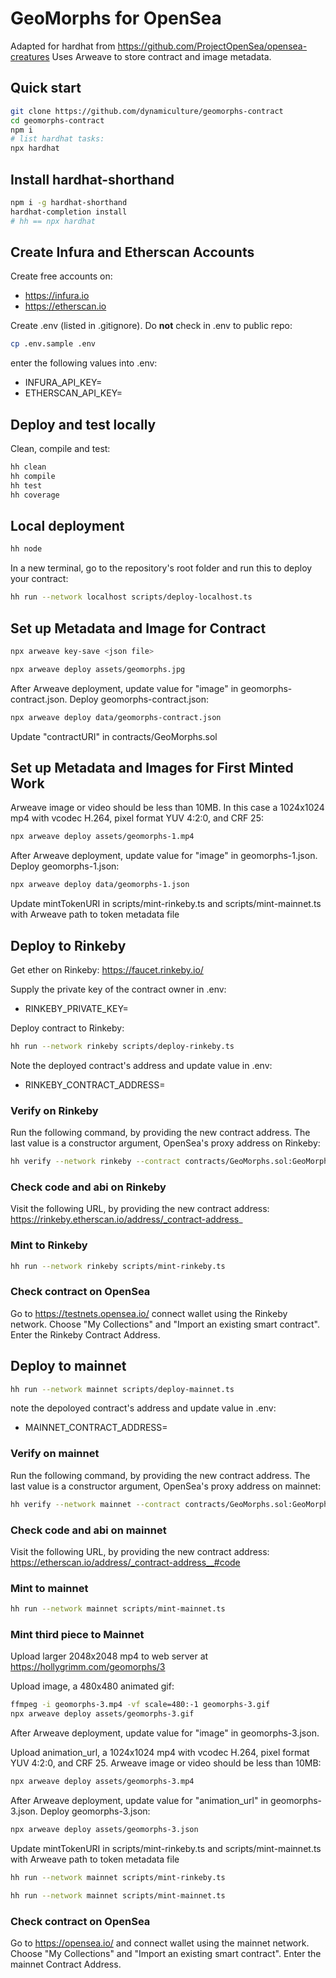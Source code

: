 # GeoMorphs for OpenSea

Adapted for hardhat from https://github.com/ProjectOpenSea/opensea-creatures Uses Arweave to store contract and image metadata.

## Quick start

```sh
git clone https://github.com/dynamiculture/geomorphs-contract
cd geomorphs-contract
npm i
# list hardhat tasks:
npx hardhat
```
## Install hardhat-shorthand
```sh
npm i -g hardhat-shorthand
hardhat-completion install
# hh == npx hardhat
```
## Create Infura and Etherscan Accounts
Create free accounts on:
* https://infura.io
* https://etherscan.io

Create .env (listed in .gitignore). Do **not** check in .env to public repo:
```sh
cp .env.sample .env
```
enter the following values into .env:
* INFURA_API_KEY=
* ETHERSCAN_API_KEY=

## Deploy and test locally

Clean, compile and test:
```sh
hh clean
hh compile
hh test
hh coverage
```
## Local deployment
```sh
hh node
```
In a new terminal, go to the repository's root folder and run this to
deploy your contract:

```sh
hh run --network localhost scripts/deploy-localhost.ts
```

## Set up Metadata and Image for Contract
```sh
npx arweave key-save <json file>

npx arweave deploy assets/geomorphs.jpg
```

After Arweave deployment, update value for "image" in geomorphs-contract.json. Deploy geomorphs-contract.json:
```sh
npx arweave deploy data/geomorphs-contract.json
```

Update "contractURI" in contracts/GeoMorphs.sol

## Set up Metadata and Images for First Minted Work
Arweave image or video should be less than 10MB. In this case a 1024x1024 mp4 with vcodec H.264, pixel format YUV 4:2:0, and CRF 25:
```sh
npx arweave deploy assets/geomorphs-1.mp4
```

After Arweave deployment, update value for "image" in geomorphs-1.json. Deploy geomorphs-1.json:
```sh
npx arweave deploy data/geomorphs-1.json
```

Update mintTokenURI in scripts/mint-rinkeby.ts and scripts/mint-mainnet.ts with Arweave path to token metadata file

## Deploy to Rinkeby
Get ether on Rinkeby:
https://faucet.rinkeby.io/

Supply the private key of the contract owner in .env:
* RINKEBY_PRIVATE_KEY=

Deploy contract to Rinkeby:
```sh
hh run --network rinkeby scripts/deploy-rinkeby.ts
```
Note the deployed contract's address and update value in .env:
* RINKEBY_CONTRACT_ADDRESS=

### Verify on Rinkeby
Run the following command, by providing the new contract address. The last value is a constructor argument, OpenSea's proxy address on Rinkeby:
```sh
hh verify --network rinkeby --contract contracts/GeoMorphs.sol:GeoMorphs <contract-address> 0xf57b2c51ded3a29e6891aba85459d600256cf317
```
### Check code and abi on Rinkeby
Visit the following URL, by providing the new contract address:
https://rinkeby.etherscan.io/address/_contract-address_

### Mint to Rinkeby
```sh
hh run --network rinkeby scripts/mint-rinkeby.ts
```

### Check contract on OpenSea
Go to https://testnets.opensea.io/ connect wallet using the Rinkeby network. Choose "My Collections" and "Import an existing smart contract". Enter the Rinkeby Contract Address.

## Deploy to mainnet
```sh
hh run --network mainnet scripts/deploy-mainnet.ts
```

note the depoloyed contract's address and update value in .env:
* MAINNET_CONTRACT_ADDRESS=

### Verify on mainnet
Run the following command, by providing the new contract address. The last value is a constructor argument, OpenSea's proxy address on mainnet:
```sh
hh verify --network mainnet --contract contracts/GeoMorphs.sol:GeoMorphs <contract-address> 0xa5409ec958c83c3f309868babaca7c86dcb077c1
```
### Check code and abi on mainnet
Visit the following URL, by providing the new contract address:
https://etherscan.io/address/_contract-address__#code

### Mint to mainnet
```sh
hh run --network mainnet scripts/mint-mainnet.ts
```

### Mint third piece to Mainnet
Upload larger 2048x2048 mp4 to web server at https://hollygrimm.com/geomorphs/3

Upload image, a 480x480 animated gif:
```sh
ffmpeg -i geomorphs-3.mp4 -vf scale=480:-1 geomorphs-3.gif
npx arweave deploy assets/geomorphs-3.gif
```

After Arweave deployment, update value for "image" in geomorphs-3.json.

Upload animation_url, a 1024x1024 mp4 with vcodec H.264, pixel format YUV 4:2:0, and CRF 25. Arweave image or video should be less than 10MB:
```sh
npx arweave deploy assets/geomorphs-3.mp4
```

After Arweave deployment, update value for "animation_url" in geomorphs-3.json. Deploy geomorphs-3.json:
```sh
npx arweave deploy assets/geomorphs-3.json
```

Update mintTokenURI in scripts/mint-rinkeby.ts and scripts/mint-mainnet.ts with Arweave path to token metadata file
```sh
hh run --network mainnet scripts/mint-rinkeby.ts
```
```sh
hh run --network mainnet scripts/mint-mainnet.ts
```

### Check contract on OpenSea
Go to https://opensea.io/ and connect wallet using the mainnet network. Choose "My Collections" and "Import an existing smart contract". Enter the mainnet Contract Address.




